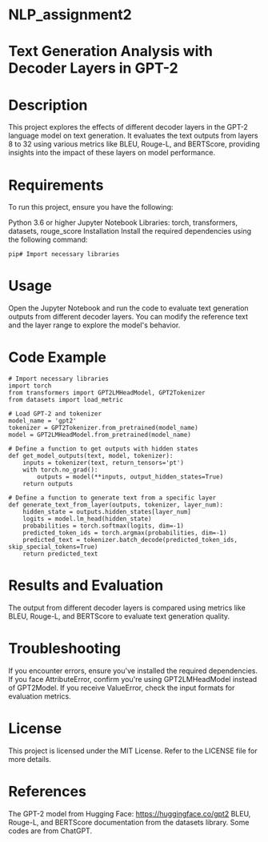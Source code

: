 # NLP_assignment2

# Text Generation Analysis with Decoder Layers in GPT-2

# Description
This project explores the effects of different decoder layers in the GPT-2 language model on text generation. It evaluates the text outputs from layers 8 to 32 using various metrics like BLEU, Rouge-L, and BERTScore, providing insights into the impact of these layers on model performance.



# Requirements
To run this project, ensure you have the following:

Python 3.6 or higher
Jupyter Notebook
Libraries: torch, transformers, datasets, rouge_score
Installation
Install the required dependencies using the following command:

```
pip# Import necessary libraries
```



# Usage
Open the Jupyter Notebook and run the code to evaluate text generation outputs from different decoder layers. You can modify the reference text and the layer range to explore the model's behavior.



# Code Example

```
# Import necessary libraries
import torch
from transformers import GPT2LMHeadModel, GPT2Tokenizer
from datasets import load_metric

# Load GPT-2 and tokenizer
model_name = 'gpt2'
tokenizer = GPT2Tokenizer.from_pretrained(model_name)
model = GPT2LMHeadModel.from_pretrained(model_name)

# Define a function to get outputs with hidden states
def get_model_outputs(text, model, tokenizer):
    inputs = tokenizer(text, return_tensors='pt')
    with torch.no_grad():
        outputs = model(**inputs, output_hidden_states=True)
    return outputs

# Define a function to generate text from a specific layer
def generate_text_from_layer(outputs, tokenizer, layer_num):
    hidden_state = outputs.hidden_states[layer_num]
    logits = model.lm_head(hidden_state)
    probabilities = torch.softmax(logits, dim=-1)
    predicted_token_ids = torch.argmax(probabilities, dim=-1)
    predicted_text = tokenizer.batch_decode(predicted_token_ids, skip_special_tokens=True)
    return predicted_text
```



# Results and Evaluation
The output from different decoder layers is compared using metrics like BLEU, Rouge-L, and BERTScore to evaluate text generation quality.



# Troubleshooting
If you encounter errors, ensure you've installed the required dependencies. If you face AttributeError, confirm you're using GPT2LMHeadModel instead of GPT2Model. If you receive ValueError, check the input formats for evaluation metrics.



# License
This project is licensed under the MIT License. Refer to the LICENSE file for more details.




# References
The GPT-2 model from Hugging Face: https://huggingface.co/gpt2
BLEU, Rouge-L, and BERTScore documentation from the datasets library.
Some codes are from ChatGPT.

